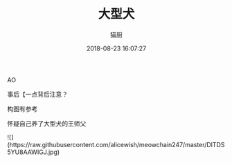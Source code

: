 ﻿---
layout: post
title: 大型犬
date: 2018-08-23 16:07:27
updated: 2018-12-27 07:22:02
comments: true
categories: [Photo]
tags: [obikin, AO, obi-wan kenobi, anakin skywalker]
author: "猫厨"
description: ""
toc: true
---

<p>AO</p> 
<p>事后【一点背后注意？</p> 
<p>构图有参考</p> 
<p>怀疑自己养了大型犬的王师父</p>
![](https://raw.githubusercontent.com/alicewish/meowchain247/master/DlTDS5YU8AAWIGJ.jpg)
